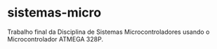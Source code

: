 # sistemas-micro
Trabalho final da Disciplina de Sistemas Microcontroladores usando o Microcontrolador ATMEGA 328P.
